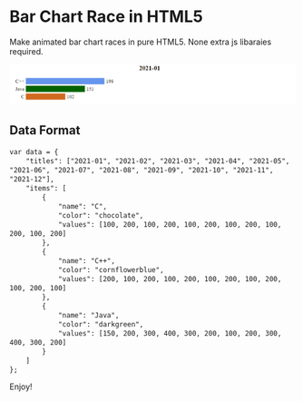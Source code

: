 # Bar Chart Race in HTML5

Make animated bar chart races in pure HTML5. None extra js libaraies required.

![](docs/demo.gif)

## Data Format

```
var data = {
    "titles": ["2021-01", "2021-02", "2021-03", "2021-04", "2021-05", "2021-06", "2021-07", "2021-08", "2021-09", "2021-10", "2021-11", "2021-12"],
    "items": [
        {
            "name": "C",
            "color": "chocolate",
            "values": [100, 200, 100, 200, 100, 200, 100, 200, 100, 200, 100, 200]
        },
        {
            "name": "C++",
            "color": "cornflowerblue",
            "values": [200, 100, 200, 100, 200, 100, 200, 100, 200, 100, 200, 100]
        },
        {
            "name": "Java",
            "color": "darkgreen",
            "values": [150, 200, 300, 400, 300, 200, 100, 200, 300, 400, 300, 200]
        }
    ]
};
```

Enjoy!